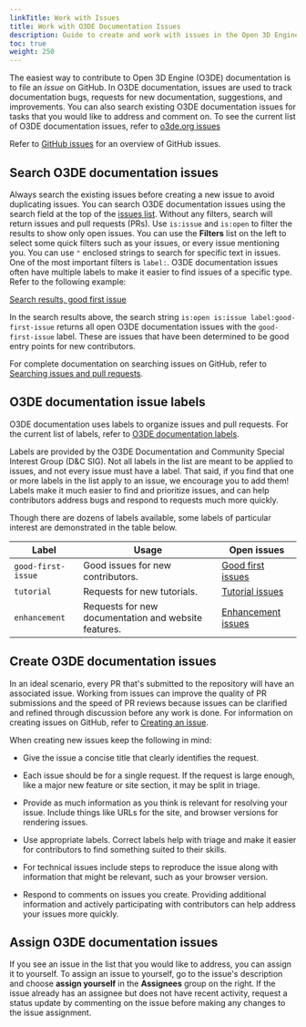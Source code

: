 ```yaml
---
linkTitle: Work with Issues
title: Work with O3DE Documentation Issues
description: Guide to create and work with issues in the Open 3D Engine (O3DE) documentation project.  
toc: true
weight: 250
---
```


The easiest way to contribute to Open 3D Engine (O3DE) documentation is to file an *issue* on GitHub. In O3DE documentation, issues are used to track documentation bugs, requests for new documentation, suggestions, and improvements. You can also search existing O3DE documentation issues for tasks that you would like to address and comment on. To see the current list of O3DE documentation issues, refer to [o3de.org issues](https://github.com/o3de/o3de.org/issues)

Refer to [GitHub issues](https://guides.github.com/features/issues/) for an overview of GitHub issues.

## Search O3DE documentation issues

Always search the existing issues before creating a new issue to avoid duplicating issues. You can search O3DE documentation issues using the search field at the top of the [issues list](https://github.com/o3de/o3de.org/issues). Without any filters, search will return issues and pull requests (PRs). Use `is:issue` and `is:open` to filter the results to show only open issues. You can use the **Filters** list on the left to select some quick filters such as your issues, or every issue mentioning you. You can use `"` enclosed strings to search for specific text in issues. One of the most important filters is `label:`. O3DE documentation issues often have multiple labels to make it easier to find issues of a specific type. Refer to the following example:

[Search results, good first issue](https://github.com/o3de/o3de.org/issues?q=is%3Aopen+is%3Aissue+label%3Agood-first-issue)

In the search results above, the search string `is:open is:issue label:good-first-issue` returns all open O3DE documentation issues with the `good-first-issue` label. These are issues that have been determined to be good entry points for new contributors.

For complete documentation on searching issues on GitHub, refer to [Searching issues and pull requests](https://docs.github.com/en/github/searching-for-information-on-github/searching-issues-and-pull-requests).

## O3DE documentation issue labels

O3DE documentation uses labels to organize issues and pull requests. For the current list of labels, refer to [O3DE documentation labels](https://github.com/o3de/o3de.org/labels).

Labels are provided by the O3DE Documentation and Community Special Interest Group (D&C SIG). Not all labels in the list are meant to be applied to issues, and not every issue must have a label. That said, if you find that one or more labels in the list apply to an issue, we encourage you to add them! Labels make it much easier to find and prioritize issues, and can help contributors address bugs and respond to requests much more quickly.

Though there are dozens of labels available, some labels of particular interest are demonstrated in the table below.

| Label | Usage | Open issues |
| - | - | - |
| `good-first-issue` | Good issues for new contributors. | [Good first issues](https://github.com/o3de/o3de.org/issues?q=is%3Aopen+is%3Aissue+label%3Agood-first-issue) |
| `tutorial` | Requests for new tutorials. | [Tutorial issues](https://github.com/o3de/o3de.org/issues?q=is%3Aopen+is%3Aissue+label%3Atutorial) |
| `enhancement` | Requests for new documentation and website features. | [Enhancement issues](https://github.com/o3de/o3de.org/issues?q=is%3Aopen+is%3Aissue+label%3Aenhancement+) |

## Create O3DE documentation issues

In an ideal scenario, every PR that's submitted to the repository will have an associated issue. Working from issues can improve the quality of PR submissions and the speed of PR reviews because issues can be clarified and refined through discussion before any work is done. For information on creating issues on GitHub, refer to [Creating an issue](https://docs.github.com/en/github/managing-your-work-on-github/creating-an-issue).

When creating new issues keep the following in mind:

* Give the issue a concise title that clearly identifies the request.

* Each issue should be for a single request. If the request is large enough, like a major new feature or site section, it may be split in triage.

* Provide as much information as you think is relevant for resolving your issue. Include things like URLs for the site, and browser versions for rendering issues.

* Use appropriate labels. Correct labels help with triage and make it easier for contributors to find something suited to their skills.

* For technical issues include steps to reproduce the issue along with information that might be relevant, such as your browser version.

* Respond to comments on issues you create. Providing additional information and actively participating with contributors can help address your issues more quickly.

## Assign O3DE documentation issues

If you see an issue in the list that you would like to address, you can assign it to yourself. To assign an issue to yourself, go to the issue's description and choose **assign yourself** in the **Assignees** group on the right. If the issue already has an assignee but does not have recent activity, request a status update by commenting on the issue before making any changes to the issue assignment.
